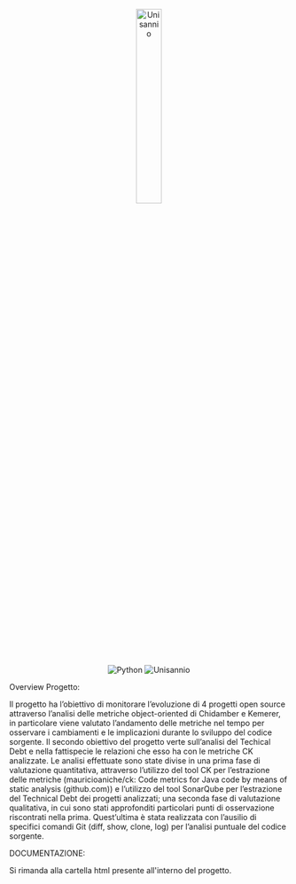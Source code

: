 <p align= "center">
<img src="https://www.unisannio.it/sites/default/files/emblema.png.pagespeed.ce.L9uvAVRynq.png" alt="Unisannio" width= 30%>
</p>
<p align="center">
    <img src="https://img.shields.io/badge/Python-v3-blue" alt="Python">
    <img src="https://img.shields.io/badge/Unisannio-Evoluzione e Qualità del Software" alt="Unisannio">
</p>
                                                  
Overview Progetto:


Il progetto ha l’obiettivo di monitorare l’evoluzione di 4 progetti open source attraverso l’analisi delle metriche object-oriented di Chidamber e Kemerer, in particolare viene valutato l’andamento delle metriche nel tempo per osservare i cambiamenti e le implicazioni durante lo sviluppo del codice sorgente. Il secondo obiettivo del progetto verte sull’analisi del Techical Debt e nella fattispecie le relazioni che esso ha con le metriche CK analizzate. Le analisi effettuate sono state divise in una prima fase di valutazione quantitativa, attraverso l’utilizzo del tool CK per l’estrazione delle metriche (mauricioaniche/ck: Code metrics for Java code by means of static analysis (github.com)) e l’utilizzo del tool SonarQube per l’estrazione del Technical Debt dei progetti analizzati; una seconda fase di valutazione qualitativa, in cui sono stati approfonditi particolari punti di osservazione riscontrati nella prima. Quest’ultima è stata realizzata con l’ausilio di specifici comandi Git (diff, show, clone, log) per l’analisi puntuale del codice sorgente.

DOCUMENTAZIONE:

Si rimanda alla cartella html presente all'interno del progetto.
